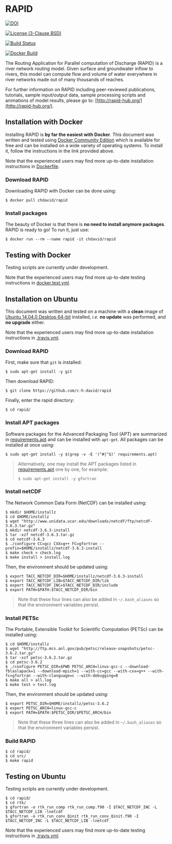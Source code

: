# RAPID
[![DOI](https://zenodo.org/badge/11296/c-h-david/rapid.svg)](https://zenodo.org/badge/latestdoi/11296/c-h-david/rapid)

[![License (3-Clause BSD)](https://img.shields.io/badge/license-BSD%203--Clause-yellow.svg)](https://github.com/c-h-david/rapid/blob/master/LICENSE)

[![Build Status](https://travis-ci.org/c-h-david/rapid.svg?branch=master)](https://travis-ci.org/c-h-david/rapid)

[![Docker Build](https://img.shields.io/docker/automated/chdavid/rapid.svg)](https://hub.docker.com/r/chdavid/rapid/)

The Routing Application for Parallel computatIon of Discharge (RAPID) is a river
network routing model. Given surface and groundwater inflow to rivers, this 
model can compute flow and volume of water everywhere in river networks made out 
of many thousands of reaches. 

For further information on RAPID including peer-reviewed publications, tutorials, 
sample input/output data, sample processing scripts and animations of model 
results, please go to: 
[http://rapid-hub.org/](http://rapid-hub.org/).

## Installation with Docker
Installing RAPID is **by far the easiest with Docker**. This document was
written and tested using
[Docker Community Edition](https://www.docker.com/community-edition#/download)
which is available for free and can be installed on a wide variety of operating
systems. To install it, follow the instructions in the link provided above.

Note that the experienced users may find more up-to-date installation
instructions in
[Dockerfile](https://github.com/c-h-david/rapid/blob/master/Dockerfile).

### Download RAPID
Downloading RAPID with Docker can be done using:

```
$ docker pull chdavid/rapid
```

### Install packages
The beauty of Docker is that there is **no need to install anymore packages**.
RAPID is ready to go! To run it, just use:

```
$ docker run --rm --name rapid -it chdavid/rapid
```

## Testing with Docker
Testing scripts are currently under development.

Note that the experienced users may find more up-to-date testing instructions
in
[docker.test.yml](https://github.com/c-h-david/rapid/blob/master/docker.test.yml).

## Installation on Ubuntu
This document was written and tested on a machine with a **clean** image of 
[Ubuntu 14.04.0 Desktop 64-bit](http://old-releases.ubuntu.com/releases/14.04.0/ubuntu-14.04-desktop-amd64.iso)
installed, *i.e.* **no update** was performed, and **no upgrade** either. 

Note that the experienced users may find more up-to-date installation 
instructions in
[.travis.yml](https://github.com/c-h-david/rapid/blob/master/.travis.yml).

### Download RAPID
First, make sure that `git` is installed: 

```
$ sudo apt-get install -y git
```

Then download RAPID:

```
$ git clone https://github.com/c-h-david/rapid
```

Finally, enter the rapid directory:

```
$ cd rapid/
```

### Install APT packages
Software packages for the Advanced Packaging Tool (APT) are summarized in 
[requirements.apt](https://github.com/c-h-david/rapid/blob/master/requirements.apt)
and can be installed with `apt-get`. All packages can be installed at once using:

```
$ sudo apt-get install -y $(grep -v -E '(^#|^$)' requirements.apt)
```

> Alternatively, one may install the APT packages listed in 
> [requirements.apt](https://github.com/c-h-david/rapid/blob/master/requirements.apt)
> one by one, for example:
>
> ```
> $ sudo apt-get install -y gfortran
>```

### Install netCDF
The Network Common Data Form (NetCDF) can be installed using:

```
$ mkdir $HOME/installz
$ cd $HOME/installz
$ wget "http://www.unidata.ucar.edu/downloads/netcdf/ftp/netcdf-3.6.3.tar.gz"
$ mkdir netcdf-3.6.3-install
$ tar -xzf netcdf-3.6.3.tar.gz 
$ cd netcdf-3.6.3
$ ./configure CC=gcc CXX=g++ FC=gfortran --prefix=$HOME/installz/netcdf-3.6.3-install
$ make check > check.log
$ make install > install.log
```

Then, the environment should be updated using:

```
$ export TACC_NETCDF_DIR=$HOME/installz/netcdf-3.6.3-install$ export TACC_NETCDF_LIB=$TACC_NETCDF_DIR/lib$ export TACC_NETCDF_INC=$TACC_NETCDF_DIR/include
$ export PATH=$PATH:$TACC_NETCDF_DIR/bin
```

> Note that these four lines can also be added in `~/.bash_aliases` so that the 
> environment variables persist.

### Install PETSc
The Portable, Extensible Toolkit for Scientific Computation (PETSc)
can be installed using:

```
$ cd $HOME/installz
$ wget "http://ftp.mcs.anl.gov/pub/petsc/release-snapshots/petsc-3.6.2.tar.gz"
$ tar -xzf petsc-3.6.2.tar.gz
$ cd petsc-3.6.2
$ ./configure PETSC_DIR=$PWD PETSC_ARCH=linux-gcc-c --download-fblaslapack=1 --download-mpich=1 --with-cc=gcc --with-cxx=g++ --with-fc=gfortran --with-clanguage=c --with-debugging=0
$ make all > all.log
$ make test > test.log
```

Then, the environment should be updated using:

```
$ export PETSC_DIR=$HOME/installz/petsc-3.6.2$ export PETSC_ARCH=linux-gcc-c
$ export PATH=$PATH:$PETSC_DIR/$PETSC_ARCH/bin
```

> Note that these three lines can also be added in `~/.bash_aliases` so that the 
> environment variables persist.
> 

### Build RAPID

```
$ cd rapid/
$ cd src/
$ make rapid
```

## Testing on Ubuntu
Testing scripts are currently under development.

```
$ cd rapid/
$ cd rtk/
$ gfortran -o rtk_run_comp rtk_run_comp.f90 -I $TACC_NETCDF_INC -L $TACC_NETCDF_LIB -lnetcdf
$ gfortran -o rtk_run_conv_Qinit rtk_run_conv_Qinit.f90 -I $TACC_NETCDF_INC -L $TACC_NETCDF_LIB -lnetcdf
```

Note that the experienced users may find more up-to-date testing instructions 
in
[.travis.yml](https://github.com/c-h-david/rapid/blob/master/.travis.yml).
